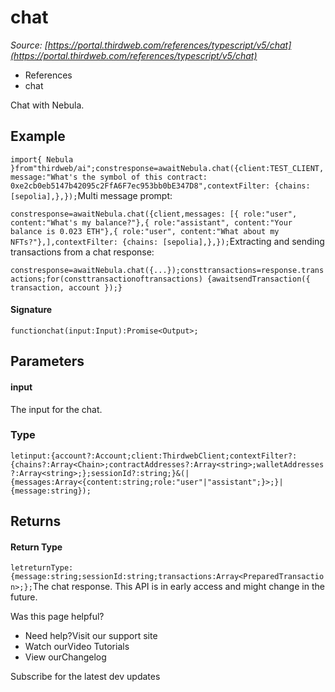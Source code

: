 # chat

*Source: [https://portal.thirdweb.com/references/typescript/v5/chat](https://portal.thirdweb.com/references/typescript/v5/chat)*

* References
* chat

Chat with Nebula.

## Example

`import{ Nebula }from"thirdweb/ai";constresponse=awaitNebula.chat({client:TEST_CLIENT,message:"What's the symbol of this contract: 0xe2cb0eb5147b42095c2FfA6F7ec953bb0bE347D8",contextFilter: {chains: [sepolia],},});`Multi message prompt:

`constresponse=awaitNebula.chat({client,messages: [{ role:"user", content:"What's my balance?"},{ role:"assistant", content:"Your balance is 0.023 ETH"},{ role:"user", content:"What about my NFTs?"},],contextFilter: {chains: [sepolia],},});`Extracting and sending transactions from a chat response:

`constresponse=awaitNebula.chat({...});consttransactions=response.transactions;for(consttransactionoftransactions) {awaitsendTransaction({ transaction, account });}`
#### Signature

`functionchat(input:Input):Promise<Output>;`
## Parameters

#### input

The input for the chat.

### Type

`letinput:{account?:Account;client:ThirdwebClient;contextFilter?:{chains?:Array<Chain>;contractAddresses?:Array<string>;walletAddresses?:Array<string>;};sessionId?:string;}&(|{messages:Array<{content:string;role:"user"|"assistant";}>;}|{message:string});`
## Returns

#### Return Type

`letreturnType:{message:string;sessionId:string;transactions:Array<PreparedTransaction>;};`The chat response.
This API is in early access and might change in the future.

Was this page helpful?

* Need help?Visit our support site
* Watch ourVideo Tutorials
* View ourChangelog

Subscribe for the latest dev updates

